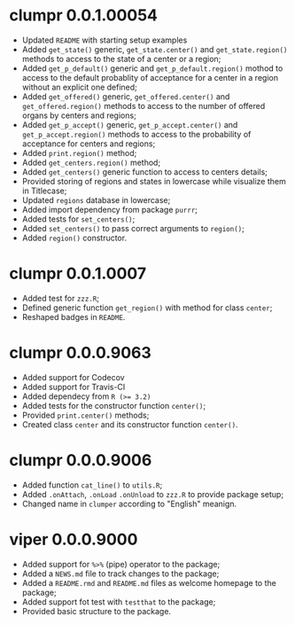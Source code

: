 # clumpr 0.0.1.00054

* Updated `README` with starting setup examples
* Added `get_state()` generic, `get_state.center()` and `get_state.region()`
  methods to access to the state of a center or a region;
* Added `get_p_default()` generic and `get_p_default.region()` mothod to 
  access to the default probablity of acceptance for a center in a region 
  without an explicit one defined;
* Added `get_offered()` generic, `get_offered.center()` and
  `get_offered.region()` methods to access to the number of offered organs
  by centers and regions;
* Added `get_p_accept()` generic, `get_p_accept.center()` and
  `get_p_accept.region()` methods to access to the probability of
  acceptance for centers and regions;
* Added `print.region()` method;
* Added `get_centers.region()` method;
* Added `get_centers()` generic function to access to centers details;
* Provided storing of regions and states in lowercase while visualize them
  in Titlecase;
* Updated `regions` database in lowercase;
* Added import dependency from package `purrr`;
* Added tests for `set_centers()`;
* Added `set_centers()` to pass correct arguments to `region()`;
* Added `region()` constructor.

# clumpr 0.0.1.0007

* Added test for `zzz.R`;
* Defined generic function `get_region()` with method for class `center`;
* Reshaped badges in `README`.

# clumpr 0.0.0.9063

* Added support for Codecov
* Added support for Travis-CI
* Added dependecy from `R (>= 3.2)`
* Added tests for the constructor function `center()`;
* Provided `print.center()` methods;
* Created class `center` and its constructor function `center()`.

# clumpr 0.0.0.9006

* Added function `cat_line()` to `utils.R`;
* Added `.onAttach`, `.onLoad` `.onUnload` to `zzz.R` to provide package
  setup;
* Changed name in `clumper` according to "English" meanign.

# viper 0.0.0.9000

* Added support for `%>%` (pipe) operator to the package;
* Added a `NEWS.md` file to track changes to the package;
* Added a `README.rmd` and `README.md` files as welcome homepage to the 
  package;
* Added support fot test with `testthat` to the package;
* Provided basic structure to the package.
